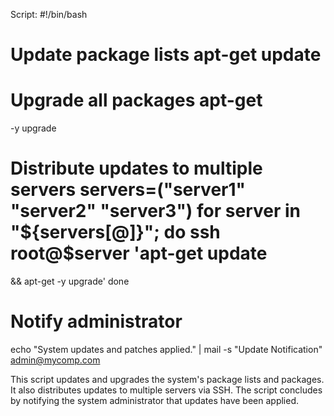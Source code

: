 Script:
#!/bin/bash
# Update package lists apt-get update
# Upgrade all packages apt-get
-y upgrade
# Distribute updates to multiple servers servers=("server1" "server2" "server3") for server in "${servers[@]}"; do	ssh root@$server 'apt-get update
&& apt-get -y upgrade' done
# Notify administrator
echo "System updates and patches applied." | mail -s "Update Notification" admin@mycomp.com


This script updates and upgrades the system's package lists and packages. It also distributes updates to multiple servers via SSH. The script concludes by notifying the system administrator that updates have been applied.
